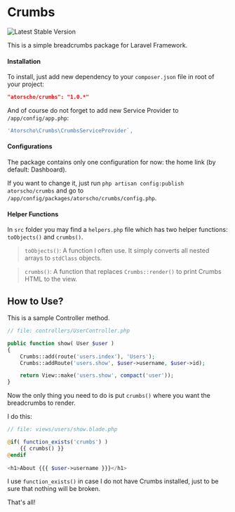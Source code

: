 # Crumbs
![Latest Stable Version](https://img.shields.io/github/release/atorscho/crumbs.svg)

This is a simple breadcrumbs package for Laravel Framework.

#### Installation
To install, just add new dependency to your `composer.json` file in root of your project:

```json
"atorscho/crumbs": "1.0.*"
```

And of course do not forget to add new Service Provider to `/app/config/app.php`:

```php
'Atorscho\Crumbs\CrumbsServiceProvider`,
```

#### Configurations
The package contains only one configuration for now: the home link (by default: Dashboard).

If you want to change it, just run `php artisan config:publish atorscho/crumbs` and go to `/app/config/packages/atorscho/crumbs/config.php`.

#### Helper Functions
In `src` folder you may find a `helpers.php` file which has two helper functions: `toObjects()` and `crumbs()`.

> `toObjects()`: A function I often use. It simply converts all nested arrays to `stdClass` objects.

> `crumbs()`: A function that replaces `Crumbs::render()` to print Crumbs HTML to the view.

## How to Use?
This is a sample Controller method.

```php
// file: controllers/UserController.php

public function show( User $user )
{
    Crumbs::add(route('users.index'), 'Users');
    Crumbs::addRoute('users.show', $user->username, $user->id);

    return View::make('users.show', compact('user'));
}
```

Now the only thing you need to do is put `crumbs()` where you want the breadcrumbs to render.

I do this:

```php
// file: views/users/show.blade.php

@if( function_exists('crumbs') )
	{{ crumbs() }}
@endif
	
<h1>About {{{ $user->username }}}</h1>
```


I use `function_exists()` in case I do not have Crumbs installed, just to be sure that nothing will be broken.

That's all!
